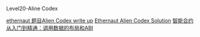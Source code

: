 Level20-Aline Codex

[ethernaut 题目Alien Codex write up](https://xz.aliyun.com/t/2914)
[Ethernaut Alien Codex Solution](https://ylv.io/ethernaut-alien-codex-solution/)
[智能合约从入门到精通：调用数据的布局和ABI](https://www.cnblogs.com/shjuzhen/p/9084059.html)


